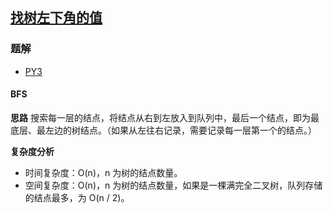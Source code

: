 ## [找树左下角的值](https://leetcode.cn/problems/find-bottom-left-tree-value/)

### 题解
+ [PY3](../../py3/640/513.py)

#### BFS
**思路**
搜索每一层的结点，将结点从右到左放入到队列中，最后一个结点，即为最底层、最左边的树结点。（如果从左往右记录，需要记录每一层第一个的结点。）

**复杂度分析**
+ 时间复杂度：O(n)，n 为树的结点数量。
+ 空间复杂度：O(n)，n 为树的结点数量，如果是一棵满完全二叉树，队列存储的结点最多，为 O(n / 2)。